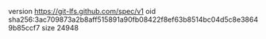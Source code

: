 version https://git-lfs.github.com/spec/v1
oid sha256:3ac709873a2b8aff515891a90fb08422f8ef63b8514bc04d5c8e38649b85ccf7
size 24948
